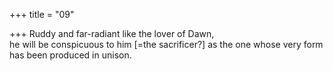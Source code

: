 +++
title = "09"

+++
Ruddy and far-radiant like the lover of Dawn,  
he will be conspicuous to him [=the sacrificer?] as the one whose very  form has been produced in unison.  